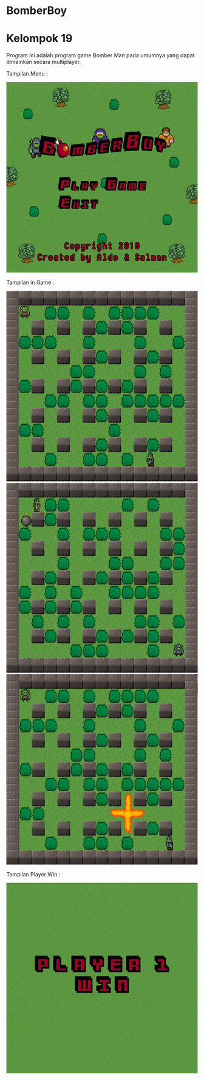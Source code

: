 # BomberBoy
# Kelompok 19

Program ini adalah program game Bomber Man pada umumnya yang dapat dimainkan secara multiplayer.

Tampilan Menu :

<img src="assets/game_menu.png" alt="Game Menu" width="600" height="500">


Tampilan in Game :

<img src="screenshots/pic3.jpg" alt="Player Win" width="600" height="500">

<img src="screenshots/pic1.png" alt="Player Win" width="600" height="500">

<img src="screenshots/pic2.png" alt="Player Win" width="600" height="500">

Tampilan Player Win :

<img src="assets/p1win.png" alt="Player Win" width="600" height="500">



